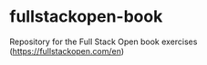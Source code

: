 # fullstackopen-book
Repository for the Full Stack Open book exercises (https://fullstackopen.com/en)
